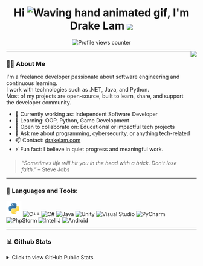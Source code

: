 <!-- Header section -->
<h1 align="center">Hi <img src="https://raw.githubusercontent.com/nixin72/nixin72/master/wave.gif" 
         alt="Waving hand animated gif"
         height="45"
         width="45" />, I'm Drake Lam 
         <img src="https://verified-badge.vedb.me/wp-content/uploads/2020/07/Facebook-Logo-Verified-Badge-PNG.png" align="center" height="22"/></h1>

<p align="center">
  <img src="https://komarev.com/ghpvc/?username=drakelam&label=Profile%20Views&color=0e75b6&style=flat-square" alt="Profile views counter" />
</p>

<a href="https://drakelam.com">
  <img src="https://drakelam.github.io/DrakeUI-Framework/image/drakelam.gif" align="right" height="300" />
</a>

---

### 👨‍💻 About Me

I'm a freelance developer passionate about software engineering and continuous learning.  
I work with technologies such as .NET, Java, and Python.  
Most of my projects are open-source, built to learn, share, and support the developer community.

- 🔭 Currently working as: Independent Software Developer  
- 🌱 Learning: OOP, Python, Game Development  
- 🤝 Open to collaborate on: Educational or impactful tech projects  
- 💬 Ask me about programming, cybersecurity, or anything tech-related  
- 📫 Contact: [drakelam.com](https://drakelam.com)  
- ⚡ Fun fact: I believe in quiet progress and meaningful work.

> *“Sometimes life will hit you in the head with a brick. Don’t lose faith.”* – Steve Jobs

---

### 🧰 Languages and Tools:

<p>
  <img alt="Python" width="40px" src="https://raw.githubusercontent.com/github/explore/80688e429a7d4ef2fca1e82350fe8e3517d3494d/topics/python/python.png"/>
  <img alt="C++" width="40px" src="https://drakelam.github.io/DrakeUI-Framework/image/c-plus.png"/>
  <img alt="C#" width="40px" src="https://drakelam.github.io/DrakeUI-Framework/image/c-sharp.png"/>
  <img alt="Java" width="40px" src="https://drakelam.github.io/DrakeUI-Framework/image/java.png"/>
  <img alt="Unity" width="40px" src="https://drakelam.github.io/DrakeUI-Framework/image/unity.png"/>
  <img alt="Visual Studio" width="40px" src="https://drakelam.github.io/DrakeUI-Framework/image/visualstudio.png"/>
  <img alt="PyCharm" width="40px" src="https://drakelam.github.io/DrakeUI-Framework/image/pycharm.png"/>
  <img alt="PhpStorm" width="40px" src="https://drakelam.github.io/DrakeUI-Framework/image/phpstorm.png"/>
  <img alt="IntelliJ" width="40px" src="https://drakelam.github.io/DrakeUI-Framework/image/intellij-idea.png"/>
  <img alt="Android" width="40px" src="https://drakelam.github.io/DrakeUI-Framework/image/android-original.svg"/>
</p>

---

### 📊 Github Stats

<details>
  <summary>Click to view GitHub Public Stats</summary>

  [![Drake Lam's GitHub Stats](https://github-readme-stats.vercel.app/api/?username=drakelam&count_private=true&theme=tokyonight&show_icons=true)](https://github.com/drakelam)

</details>
